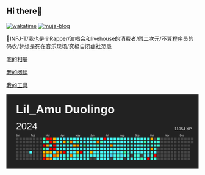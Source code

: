 ## Hi there👋

[![wakatime](https://wakatime.com/badge/user/15b51d6a-6f6b-4262-9a41-e90289da81c5.svg)](https://wakatime.com/@15b51d6a-6f6b-4262-9a41-e90289da81c5)
[![muja-blog](https://img.shields.io/badge/muja-blog-9cf)](https://www.mujaspace.com)

🌈INFJ-T/我也是个Rapper/演唱会和livehouse的消费者/假二次元/不算程序员的码农/梦想是死在音乐现场/究极自闭症社恐患

[我的相册](https://pics.voidmu.com/)

[我的阅读](https://weread.voidmu.com/)

[我的工具](https://tools.voidmu.com/)

![](https://github.com/minimua/GitHubPoster/blob/main/examples/duolingo.svg)
<!--
**minimua/minimua** is a ✨ _special_ ✨ repository because its `README.md` (this file) appears on your GitHub profile.

Here are some ideas to get you started:

- 🔭 I’m currently working on ...
- 🌱 I’m currently learning ...
- 👯 I’m looking to collaborate on ...
- 🤔 I’m looking for help with ...
- 💬 Ask me about ...
- 📫 How to reach me: ...
- 😄 Pronouns: ...
- ⚡ Fun fact: ...
-->
